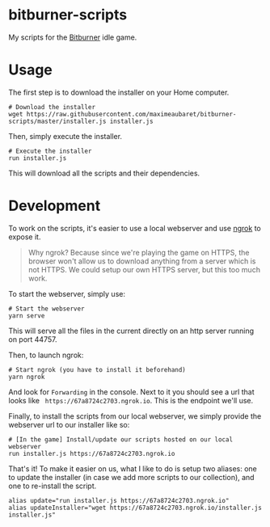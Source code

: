 # bitburner-scripts

My scripts for the [Bitburner](https://danielyxie.github.io/bitburner/) idle game.

# Usage

The first step is to download the installer on your Home computer.

```
# Download the installer
wget https://raw.githubusercontent.com/maximeaubaret/bitburner-scripts/master/installer.js installer.js
```

Then, simply execute the installer.

```
# Execute the installer
run installer.js
```

This will download all the scripts and their dependencies.

# Development

To work on the scripts, it's easier to use a local webserver and use [ngrok](https://ngrok.com/) to expose it.

> Why ngrok? Because since we're playing the game on HTTPS, the browser won't allow us to download anything from a server which is not HTTPS. We could setup our own HTTPS server, but this too much work.

To start the webserver, simply use:

```
# Start the webserver
yarn serve
```

This will serve all the files in the current directly on an http server running on port 44757.

Then, to launch ngrok:

```
# Start ngrok (you have to install it beforehand)
yarn ngrok
```

And look for `Forwarding` in the console. Next to it you should see a url that looks like ` https://67a8724c2703.ngrok.io`. This is the endpoint we'll use.

Finally, to install the scripts from our local webserver, we simply provide the webserver url to our installer like so:

```
# [In the game] Install/update our scripts hosted on our local webserver
run installer.js https://67a8724c2703.ngrok.io
```

That's it! To make it easier on us, what I like to do is setup two aliases: one to update the installer (in case we add more scripts to our collection), and one to re-install the script.

```
alias update="run installer.js https://67a8724c2703.ngrok.io"
alias updateInstaller="wget https://67a8724c2703.ngrok.io/installer.js installer.js"
```
